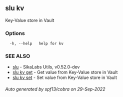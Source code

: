 ## slu kv

Key-Value store in Vault

### Options

```
  -h, --help   help for kv
```

### SEE ALSO

* [slu](slu.md)	 - SikaLabs Utils, v0.52.0-dev
* [slu kv get](slu_kv_get.md)	 - Get value from Key-Value store in Vault
* [slu kv set](slu_kv_set.md)	 - Set value from Key-Value store in Vault

###### Auto generated by spf13/cobra on 29-Sep-2022
